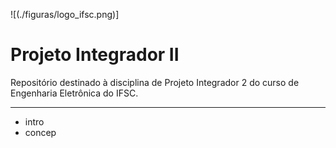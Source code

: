![(./figuras/logo_ifsc.png)]

# Projeto Integrador II

Repositório destinado à disciplina de Projeto Integrador 2 do curso de Engenharia Eletrônica do IFSC.
_____

* intro
* concep
